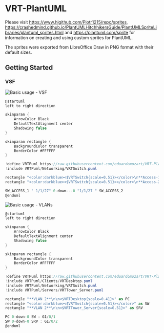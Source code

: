 # VRT-PlantUML
Please visit https://www.higithub.com/Piotr1215/repo/sprites, https://crashedmind.github.io/PlantUMLHitchhikersGuide/PlantUMLSpriteLibraries/plantuml_sprites.html and https://plantuml.com/sprite for information on creating and using custom sprites for PlantUML.

The sprites were exported from LibreOffice Draw in PNG format with their default sizes.

## Getting Started

### VSF

![Basic usage - VSF](http://www.plantuml.com/plantuml/proxy?idx=0&src=https%3A%2F%2Fraw.githubusercontent.com%2Feduardomozart%2FVRT-PlantUML%2Fmaster%2Fsamples%2FVSF.puml)

```csharp
@startuml
left to right direction

skinparam {
    ArrowColor Black
    DefaultTextAlignment center
    Shadowing false
}

skinparam rectangle {
    BackgroundColor transparent
    BorderColor #FFFFFF
}

!define VRTPuml https://raw.githubusercontent.com/eduardomozart/VRT-PlantUML/master/dist
!include VRTPuml/Networking/VRTSwitch.puml

rectangle "<color:darkblue><$VRTSwitch{scale=0.51}></color>\n**Access-1 (Master)**" as SW_ACCESS_1
rectangle "<color:darkblue><$VRTSwitch{scale=0.51}></color>\n**Access-2 (Standby)**" as SW_ACCESS_2

SW_ACCESS_1 " 1/1/27" 0-down---0 "1/1/27 " SW_ACCESS_2
@enduml
```

![Basic usage - VLANs](http://www.plantuml.com/plantuml/proxy?idx=0&src=https%3A%2F%2Fraw.githubusercontent.com%2Feduardomozart%2FVRT-PlantUML%2Fmaster%2Fsamples%2FVLANs.puml)

```csharp
@startuml
left to right direction

skinparam {
    ArrowColor Black
    DefaultTextAlignment center
    Shadowing false
}

skinparam rectangle {
    BackgroundColor transparent
    BorderColor #FFFFFF
}

!define VRTPuml https://raw.githubusercontent.com/eduardomozart/VRT-PlantUML/master/dist
!include VRTPuml/Clients/VRTDesktop.puml
!include VRTPuml/Networking/VRTSwitch.puml
!include VRTPuml/Servers/VRTTower_Server.puml

rectangle "**VLAN 2**\n\n<$VRTDesktop{scale=0.41}>" as PC
rectangle "<color:darkblue><$VRTSwitch{scale=0.51}></color>" as SW
rectangle "**VLAN 2**\n\n<$VRTTower_Server{scale=0.51}>" as SRV

PC 0-down-0 SW : G1/0/1
SW 0-down-0 SRV : G1/0/2
@enduml
```
